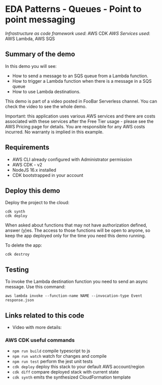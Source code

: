 # EDA Patterns - Queues - Point to point messaging

_Infrastructure as code framework used_: AWS CDK
_AWS Services used_: AWS Lambda, AWS SQS

## Summary of the demo

In this demo you will see:

- How to send a message to an SQS queue from a Lambda function.
- How to trigger a Lambda function when there is a message in a SQS queue
- How to use Lambda destinations.

This demo is part of a video posted in FooBar Serverless channel. You can check the video to see the whole demo.

Important: this application uses various AWS services and there are costs associated with these services after the Free Tier usage - please see the AWS Pricing page for details. You are responsible for any AWS costs incurred. No warranty is implied in this example.

## Requirements

- AWS CLI already configured with Administrator permission
- AWS CDK - v2
- NodeJS 16.x installed
- CDK bootstrapped in your account

## Deploy this demo

Deploy the project to the cloud:

```
cdk synth
cdk deploy
```

When asked about functions that may not have authorization defined, answer (y)es. The access to those functions will be open to anyone, so keep the app deployed only for the time you need this demo running.

To delete the app:

```
cdk destroy
```

## Testing

To invoke the Lambda destination function you need to send an async message. Use this command:

```
aws lambda invoke --function-name NAME --invocation-type Event response.json

```

## Links related to this code

- Video with more details:

### AWS CDK useful commands

- `npm run build` compile typescript to js
- `npm run watch` watch for changes and compile
- `npm run test` perform the jest unit tests
- `cdk deploy` deploy this stack to your default AWS account/region
- `cdk diff` compare deployed stack with current state
- `cdk synth` emits the synthesized CloudFormation template

